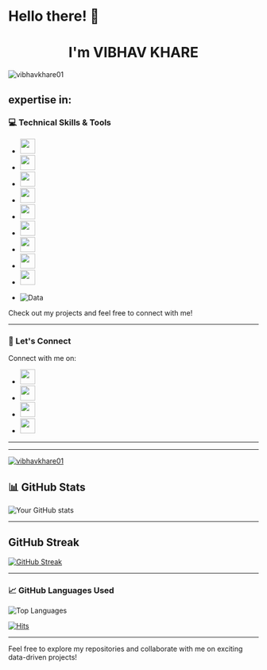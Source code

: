  # Hello there! 👋
<h1 align="center"> I'm VIBHAV KHARE </h1> 

<p align="left"> <img src="https://komarev.com/ghpvc/?username=vibhavkhare01&label=Profile%20views&color=0e75b6&style=flat" alt="vibhavkhare01" /> </p>

## expertise in:
### 💻 Technical Skills & Tools
- <img src="https://img.shields.io/badge/HTML-F16524?style=for-the-badge&logo=html5&logoColor=white" height="30"> 
- <img src="https://img.shields.io/badge/CSS-1572B6?style=for-the-badge&logo=css3&logoColor=white" height="30"> 
- <img src="https://img.shields.io/badge/Python-3776AB?style=for-the-badge&logo=python&logoColor=white" height="30"> 
- <img src="https://img.shields.io/badge/SQL-4479A1?style=for-the-badge&logo=sqlite&logoColor=white" height="30"> 
- <img src="https://img.shields.io/badge/MySQL-4479A1?style=for-the-badge&logo=mysql&logoColor=white" height="30"> 
- <img src="https://img.shields.io/badge/Power%20BI-F2C811?style=for-the-badge&logo=power-bi&logoColor=white" height="30"> 
- <img src="https://img.shields.io/badge/Tableau-E97627?style=for-the-badge&logo=tableau&logoColor=white" height="30"> 
- <img src="https://img.shields.io/badge/Excel-217346?style=for-the-badge&logo=excel&logoColor=white" height="30"> 
- <img src="https://img.shields.io/badge/Google%20Sheets-34A853?style=for-the-badge&logo=google-sheets&logoColor=white" height="30"> 

- ![Data](https://media.giphy.com/media/f3iwJFOVOwuy7K6FFw/giphy.gif)

Check out my projects and feel free to connect with me!

---

### 💬 Let's Connect
Connect with me on:
- <a href="https://www.linkedin.com/in/vibhav-khare-gds2103" target="_blank"><img src="https://img.shields.io/badge/LinkedIn-0077B5?style=for-the-badge&logo=linkedin&logoColor=white" height="30"></a>
- <a href="https://datalemur.com/your-profile" target="_blank"><img src="https://img.shields.io/badge/Datalemur-1DBF73?style=for-the-badge&logo=datalemur&logoColor=white" height="30"></a>
- <a href="mailto:vibhavkhare6@gmail.com" target="_blank"><img src="https://img.shields.io/badge/Gmail-D14836?style=for-the-badge&logo=gmail&logoColor=white" height="30"></a>
- <a href="https://x.com/Vibhavkhare03?t=MK_gtpx0LQ1xCUp2CtvgfA&s=09" target="_blank"><img src="https://img.shields.io/badge/Twitter-1DA1F2?style=for-the-badge&logo=twitter&logoColor=white" height="30"></a>

---


---
<p align="left"> <a href="https://github.com/ryo-ma/github-profile-trophy"><img src="https://github-profile-trophy.vercel.app/?username=vibhavkhare01" alt="vibhavkhare01" /></a> </p>

## 📊 GitHub Stats
![Your GitHub stats](https://github-readme-stats.vercel.app/api?username=vibhavkhare01&show_icons=true&theme=radical)

---

## GitHub Streak
[![GitHub Streak](https://streak-stats.demolab.com/?user=vibhavkhare01&theme=github-dark&hide_border=true)](https://git.io/streak-stats)

---

### 📈 GitHub Languages Used
![Top Languages](https://github-readme-stats.vercel.app/api/top-langs/?username=vibhavkhare01&langs_count=5&layout=compact&theme=radical)



[![Hits](https://u8views.com/api/v1/github/profiles/vibhavkhare01/views/day-week-month-total-count.svg)](https://u8views.com/github/vibhavkhare01) 

---

Feel free to explore my repositories and collaborate with me on exciting data-driven projects!
<!---
vibhavkhare01/vibhavkhare01 is a ✨ special ✨ repository because its `README.md` (this file) appears on your GitHub profile.
You can click the Preview link to take a look at your changes.
--->
##

